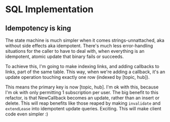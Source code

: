 # SQL Implementation

## Idempotency is king

The state machine is much simpler when it comes strings-unnattached, aka without side effects aka idempotent.  There's much less error-handling situations for the caller to have to deal with, when everything is an idempotent, atomic update that binary fails or succeeds.

To achieve this, I'm going to make indexing links, and adding callbacks to links, part of the same table.  This way, when we're adding a callback, it's an update operation touching exactly one row (indexed by [topic, hub]).

This means the primary key is now [topic, hub].  I'm ok with this, because I'm ok with only permitting 1 subscription per user.  The big benefit to this refactor, is that NewCallback becomes an update, rather than an insert or delete.  This will reap benefits like those reaped by making `invalidate` and `extendLease` into idempotent update queries.  Exciting.  This will make client code even simpler :)


